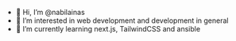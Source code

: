 - 👋 Hi, I’m @nabilainas
- 👀 I’m interested in web development and development in general
- 🌱 I’m currently learning next.js, TailwindCSS and ansible

